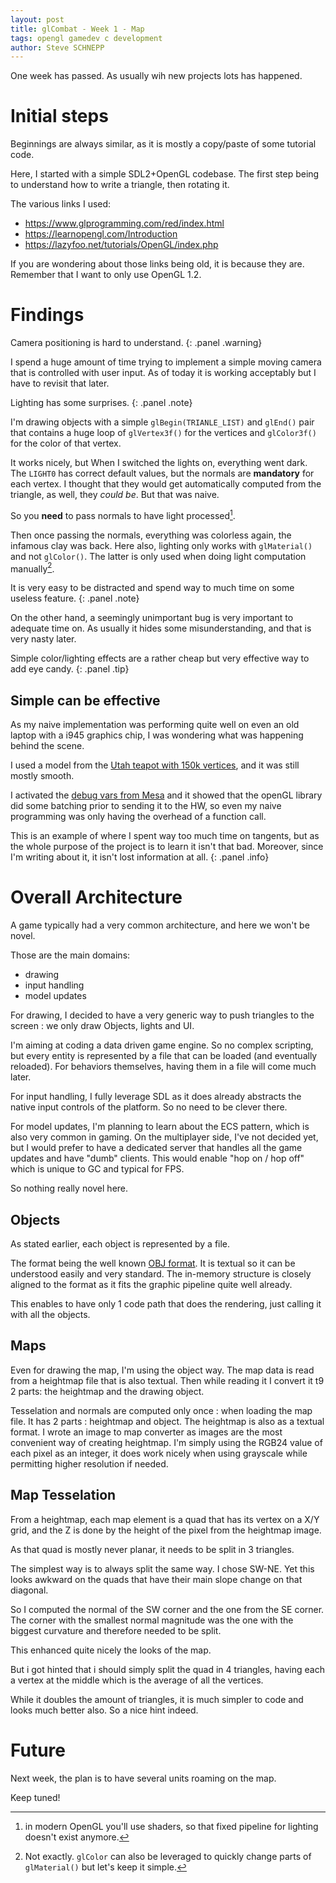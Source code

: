 ```yaml
---
layout: post
title: glCombat - Week 1 - Map
tags: opengl gamedev c development
author: Steve SCHNEPP
---
```


One week has passed. As usually wih new projects lots has happened.

# Initial steps

Beginnings are always similar, as it is mostly a copy/paste of some tutorial
code.

Here, I started with a simple SDL2+OpenGL codebase. The first step being to
understand how to write a triangle, then rotating it.

The various links I used:

* https://www.glprogramming.com/red/index.html
* https://learnopengl.com/Introduction
* https://lazyfoo.net/tutorials/OpenGL/index.php

If you are wondering about those links being old, it is because they are.
Remember that I want to only use OpenGL 1.2.

# Findings

Camera positioning is hard to understand.
{: .panel .warning}

I spend a huge amount of time trying to implement a simple moving camera
that is controlled with user input. As of today it is working acceptably but
I have to revisit that later.

Lighting has some surprises.
{: .panel .note}

I'm drawing objects with a simple `glBegin(TRIANLE_LIST)` and `glEnd()` pair
that contains a huge loop of `glVertex3f()` for the vertices and
`glColor3f()` for the color of that vertex.

It works nicely, but When I switched the lights on, everything went dark.
The `LIGHT0` has correct default values, but the normals are **mandatory** for
each vertex. I thought that they would get automatically computed from the
triangle, as well, they *could be*. But that was naive.

So you **need** to pass normals to have light processed[^1].

[^1]: in modern OpenGL you'll use shaders, so that fixed pipeline for
      lighting doesn't exist anymore.

Then once passing the normals, everything was colorless again, the infamous
clay was back. Here also, lighting only works with `glMaterial()` and not
`glColor()`. The latter is only used when doing light computation manually[^2].

[^2]: Not exactly. `glColor` can also be leveraged to quickly change parts of
      `glMaterial()` but let's keep it simple.

It is very easy to be distracted and spend way to much time on some useless
feature.
{: .panel .note}

On the other hand, a seemingly unimportant bug is very important to adequate
time on. As usually it hides some misunderstanding, and that is very nasty
later.

Simple color/lighting effects are a rather cheap but very effective way to add eye candy.
{: .panel .tip}

## Simple can be effective

As my naive implementation was performing quite well on even an old laptop
with a i945 graphics chip, I was wondering what was happening behind the
scene.

I used a model from the [Utah teapot with 150k
vertices](https://users.cs.utah.edu/~dejohnso/models/teapot.html), and it
was still mostly smooth.

I activated the [debug vars from Mesa](https://docs.mesa3d.org/envvars.html) and it showed that the openGL library
did some batching prior to sending it to the HW, so even my naive
programming was only having the overhead of a function call.

This is an example of where I spent way too much time on tangents,
but as the whole purpose of the project is to learn it isn't that bad.
Moreover, since I'm writing about it, it isn't lost information at all.
{: .panel .info}

# Overall Architecture

A game typically had a very common architecture, and here we won't be novel.

Those are the main domains:
* drawing
* input handling
* model updates

For drawing, I decided to have a very generic way to push triangles to the
screen : we only draw Objects, lights and UI.

I'm aiming at coding a data driven game engine. So no complex scripting, but
every entity is represented by a file that can be loaded (and eventually
reloaded). For behaviors themselves, having them in a file will come much
later.

For input handling, I fully leverage SDL as it does already abstracts the native
input controls of the platform. So no need to be clever there.

For model updates, I'm planning to learn about the ECS pattern, which is also
very common in gaming. On the multiplayer side, I've not decided yet,
but I would prefer to have a dedicated server that handles all the game updates
and have "dumb" clients. This would enable "hop on / hop off" which is unique 
to GC and typical for FPS.

So nothing really novel here.

## Objects

As stated earlier, each object is represented by a file.

The format being the well known [OBJ
format](https://en.m.wikipedia.org/wiki/Wavefront_.obj_file).  It is textual
so it can be understood easily and very standard. The in-memory structure is
closely aligned to the format as it fits the graphic pipeline quite well
already.

This enables to have only 1 code path that does the rendering, just calling
it with all the objects.

## Maps

Even for drawing the map, I'm using the object way. The map data is read
from a heightmap file that is also textual. Then while reading it I convert
it t9 2 parts: the heightmap and the drawing object.

Tesselation and normals are computed only once : when loading the map file.
It has 2 parts : heightmap and object. The heightmap is also as a textual
format. I wrote an image to map converter as images are the most convenient
way of creating heightmap. I'm simply using the RGB24 value of each pixel as
an integer, it does work nicely when using grayscale while permitting higher
resolution if needed.

## Map Tesselation

From a heightmap, each map element is a quad that has its vertex on a X/Y grid, and the Z is done by the height of the pixel from the heightmap image.

As that quad is mostly never planar, it needs to be split in 3 triangles.

The simplest way is to always split the same way. I chose SW-NE. Yet this looks awkward on the quads that have their main slope change on that diagonal.

So I computed the normal of the SW corner and the one from the SE corner. The corner with the smallest normal magnitude was the one with the biggest curvature and therefore needed to be split.

This enhanced quite nicely the looks of the map.

But i got hinted that i should simply split the quad in 4 triangles, having each a vertex at the middle which is the average of all the vertices.

While it doubles the amount of triangles, it is much simpler to code and looks much better also. So a nice hint indeed.

# Future

Next week, the plan is to have several units roaming on the map.

Keep tuned!
